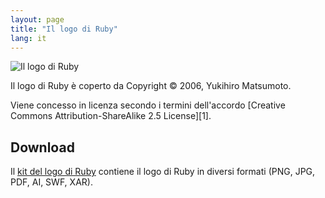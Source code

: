 ```yaml
---
layout: page
title: "Il logo di Ruby"
lang: it
---
```


![Il logo di Ruby][logo]

Il logo di Ruby è coperto da Copyright &copy; 2006, Yukihiro Matsumoto.

Viene concesso in licenza secondo i termini dell'accordo
[Creative Commons Attribution-ShareAlike 2.5 License][1].


## Download

Il [kit del logo di Ruby][logo-kit] contiene il logo di Ruby in diversi
formati (PNG, JPG, PDF, AI, SWF, XAR).

[logo]: /images/header-ruby-logo.png
[logo-kit]: https://cache.ruby-lang.org/pub/misc/logo/ruby-logo-kit.zip
[cc-by-sa]: http://creativecommons.org/licenses/by-sa/2.5/
